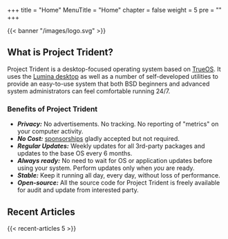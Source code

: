 +++
title = "Home"
MenuTitle = "Home"
chapter = false
weight = 5
pre = ""
+++

{{< banner "/images/logo.svg" >}}

## What is Project Trident?
Project Trident is a desktop-focused operating system based on [TrueOS](http://trueos.org). It uses the [Lumina desktop](http://lumina-desktop.org) as well as a  number of self-developed utilities to provide an easy-to-use system that both BSD beginners and advanced system administrators can feel comfortable running 24/7.

### Benefits of Project Trident
* ***Privacy:*** No advertisements. No tracking. No reporting of "metrics" on your computer activity.
* ***No Cost:*** [sponsorships](/sponsors) gladly accepted but not required.
* ***Regular Updates:*** Weekly updates for all 3rd-party packages and updates to the base OS every 6 months.
* ***Always ready:*** No need to wait for OS or application updates before using your system. Perform updates only when *you* are ready.
* ***Stable:*** Keep it running all day, every day, without loss of performance.
* ***Open-source:*** All the source code for Project Trident is freely available for audit and update from interested party.

## Recent Articles
{{< recent-articles 5 >}}
